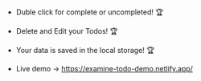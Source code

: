 * Duble click for complete or uncompleted! 🏆

* Delete and Edit your Todos! 🏆

* Your data is saved in the local storage! 🏆

* Live demo -> https://examine-todo-demo.netlify.app/
